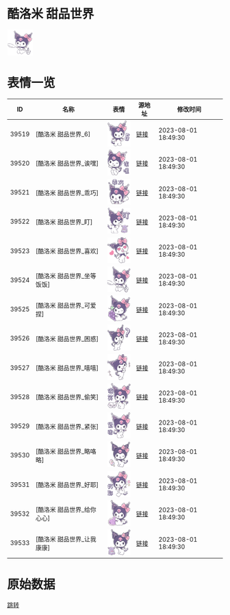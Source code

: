 # 酷洛米 甜品世界

<img src="./cover.png" height="60" alt="cover" />

# 表情一览

|ID|名称|表情|源地址|修改时间|
|----|----|----|----|----|
|39519|[酷洛米 甜品世界_6]|<img src="./pic/039519_%5B酷洛米 甜品世界_6%5D.png" height="60" alt="6"/>|[链接](https://i0.hdslb.com/bfs/garb/58225b8e4e37a48262ee57bca1c6fda6dbf00493.png)|2023-08-01 18:49:30|
|39520|[酷洛米 甜品世界_诶嘿]|<img src="./pic/039520_%5B酷洛米 甜品世界_诶嘿%5D.png" height="60" alt="诶嘿"/>|[链接](https://i0.hdslb.com/bfs/garb/39a4b1c686fce071f369b99d15494c56b27591e3.png)|2023-08-01 18:49:30|
|39521|[酷洛米 甜品世界_乖巧]|<img src="./pic/039521_%5B酷洛米 甜品世界_乖巧%5D.png" height="60" alt="乖巧"/>|[链接](https://i0.hdslb.com/bfs/garb/7cc61991c9fdcac12624dde7fc20139958abd0e4.png)|2023-08-01 18:49:30|
|39522|[酷洛米 甜品世界_盯]|<img src="./pic/039522_%5B酷洛米 甜品世界_盯%5D.png" height="60" alt="盯"/>|[链接](https://i0.hdslb.com/bfs/garb/2d838262b87df1cd67c74115e96703e35da0d073.png)|2023-08-01 18:49:30|
|39523|[酷洛米 甜品世界_喜欢]|<img src="./pic/039523_%5B酷洛米 甜品世界_喜欢%5D.png" height="60" alt="喜欢"/>|[链接](https://i0.hdslb.com/bfs/garb/6865d89a0cae8b311a5a62f50ddb1dc54bdff6db.png)|2023-08-01 18:49:30|
|39524|[酷洛米 甜品世界_坐等饭饭]|<img src="./pic/039524_%5B酷洛米 甜品世界_坐等饭饭%5D.png" height="60" alt="坐等饭饭"/>|[链接](https://i0.hdslb.com/bfs/garb/6742f88eff6b73535ea122078fa3e525c079941a.png)|2023-08-01 18:49:30|
|39525|[酷洛米 甜品世界_可爱捏]|<img src="./pic/039525_%5B酷洛米 甜品世界_可爱捏%5D.png" height="60" alt="可爱捏"/>|[链接](https://i0.hdslb.com/bfs/garb/cb264d1d546bcc66ae53df2803ffa44bd1702e23.png)|2023-08-01 18:49:30|
|39526|[酷洛米 甜品世界_困惑]|<img src="./pic/039526_%5B酷洛米 甜品世界_困惑%5D.png" height="60" alt="困惑"/>|[链接](https://i0.hdslb.com/bfs/garb/30d9dde2991cecadf8c622ba34ef35465ab0af9b.png)|2023-08-01 18:49:30|
|39527|[酷洛米 甜品世界_嘻嘻]|<img src="./pic/039527_%5B酷洛米 甜品世界_嘻嘻%5D.png" height="60" alt="嘻嘻"/>|[链接](https://i0.hdslb.com/bfs/garb/a92f47b7230ffa2bc1af3eda555f1af0d2fdbbbd.png)|2023-08-01 18:49:30|
|39528|[酷洛米 甜品世界_偷笑]|<img src="./pic/039528_%5B酷洛米 甜品世界_偷笑%5D.png" height="60" alt="偷笑"/>|[链接](https://i0.hdslb.com/bfs/garb/68edf16d142b922f4967507b722b37b04abbdbc5.png)|2023-08-01 18:49:30|
|39529|[酷洛米 甜品世界_紧张]|<img src="./pic/039529_%5B酷洛米 甜品世界_紧张%5D.png" height="60" alt="紧张"/>|[链接](https://i0.hdslb.com/bfs/garb/dc6f4c2b326e74a5689c5322617f4d14beb1458c.png)|2023-08-01 18:49:30|
|39530|[酷洛米 甜品世界_略咯略]|<img src="./pic/039530_%5B酷洛米 甜品世界_略咯略%5D.png" height="60" alt="略咯略"/>|[链接](https://i0.hdslb.com/bfs/garb/2559f1e76af3ab69234dfa4dcda9b0a9252cc7b2.png)|2023-08-01 18:49:30|
|39531|[酷洛米 甜品世界_好耶]|<img src="./pic/039531_%5B酷洛米 甜品世界_好耶%5D.png" height="60" alt="好耶"/>|[链接](https://i0.hdslb.com/bfs/garb/6404fb1b2d5066001e2bd2be438d2a1d76f7eb41.png)|2023-08-01 18:49:30|
|39532|[酷洛米 甜品世界_给你心心]|<img src="./pic/039532_%5B酷洛米 甜品世界_给你心心%5D.png" height="60" alt="给你心心"/>|[链接](https://i0.hdslb.com/bfs/garb/099a6a4f581161bba1fc9a6e53a2e6aa199b2c4c.png)|2023-08-01 18:49:30|
|39533|[酷洛米 甜品世界_让我康康]|<img src="./pic/039533_%5B酷洛米 甜品世界_让我康康%5D.png" height="60" alt="让我康康"/>|[链接](https://i0.hdslb.com/bfs/garb/5d640551104dc20fce64877a1dd9e2fbeea37a12.png)|2023-08-01 18:49:30|

# 原始数据

[跳转](./raw.json)

